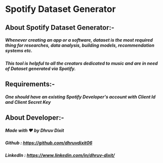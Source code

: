 # Spotify Dataset Generator

## About Spotify Dataset Generator:-

##### Whenever creating an app or a software, dataset is the most required thing for researches, data analysis, building models, recommendation systems etc. 
##### This tool is helpful to all the creators dedicated to music and are in need of Dataset generated via Spotify.

## Requirements:-

##### One should have an existing Spotify Developer's account with Client Id and Client Secret Key

## About Developer:-

##### Made with ❤️ by Dhruv Dixit
##### Github : https://github.com/dhruvdixit06
##### LinkedIn : https://www.linkedin.com/in/dhruv-dixit/

